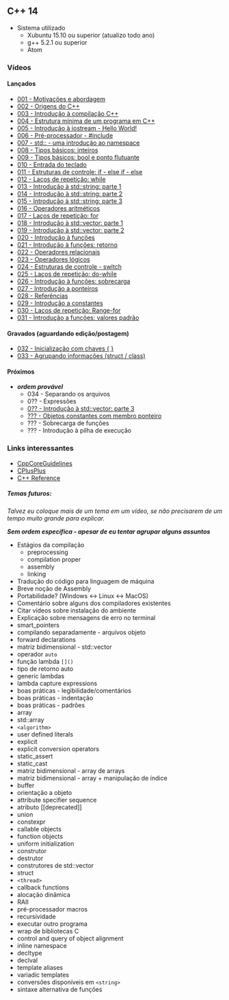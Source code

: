 ## C++ 14

- Sistema utilizado
  - Xubuntu 15.10 ou superior (atualizo todo ano)
  - g++ 5.2.1 ou superior
  - Atom

### Vídeos

#### Lançados

- [001 - Motivações e abordagem](000-050/001.md)
- [002 - Origens do C++](000-050/002.md)
- [003 - Introdução à compilação C++](000-050/003.md)
- [004 - Estrutura mínima de um programa em C++](000-050/004.md)
- [005 - Introdução à iostream - Hello World!](000-050/005.md)
- [006 - Pré-processador - #include](000-050/006.md)
- [007 - std:: - uma introdução ao namespace](000-050/007.md)
- [008 - Tipos básicos: inteiros](000-050/008.md)
- [009 - Tipos básicos: bool e ponto flutuante](000-050/009.md)
- [010 - Entrada do teclado](000-050/010.md)
- [011 - Estruturas de controle: if - else if - else](000-050/011.md)
- [012 - Laços de repetição: while](000-050/012.md)
- [013 - Introdução à std::string: parte 1](000-050/013.md)
- [014 - Introdução à std::string: parte 2](000-050/014.md)
- [015 - Introdução à std::string: parte 3](000-050/015.md)
- [016 - Operadores aritméticos](000-050/016.md)
- [017 - Laços de repetição: for](000-050/017.md)
- [018 - Introdução à std::vector: parte 1](000-050/018.md)
- [019 - Introdução à std::vector: parte 2](000-050/019.md)
- [020 - Introdução à funções](000-050/020.md)
- [021 - Introdução à funções: retorno](000-050/021.md)
- [022 - Operadores relacionais](000-050/022.md)
- [023 - Operadores lógicos](000-050/023.md)
- [024 - Estruturas de controle - switch](000-050/024.md)
- [025 - Laços de repetição: do-while](000-050/025.md)
- [026 - Introdução à funções: sobrecarga](000-050/026.md)
- [027 - Introdução a ponteiros](000-050/027.md)
- [028 - Referências](000-050/028.md)
- [029 - Introdução a constantes](000-050/029.md)
- [030 - Laços de repetição: Range-for](000-050/030.md)
- [031 - Introdução a funções: valores padrão](000-050/031.md)

#### Gravados (aguardando edição/postagem)

- [032 - Inicialização com chaves { }](000-050/032.md)
- [033 - Agrupando informações (struct / class)](000-050/033.md)

#### Próximos
- ***ordem provável***
  - 034 - Separando os arquivos
  - 0?? - Expressões
  - [0?? - Introdução à std::vector: parte 3](000-050/vector_part3.md)
  - [??? - Objetos constantes com membro ponteiro](000-050/const_tricky.md)
  - ??? - Sobrecarga de funções
  - ??? - Introdução à pilha de execução

### Links interessantes

- [CppCoreGuidelines](https://github.com/isocpp/CppCoreGuidelines/blob/master/CppCoreGuidelines.md)
- [CPlusPlus](http://www.cplusplus.com/reference/)
- [C++ Reference](https://en.cppreference.com/w/cpp)

##### Temas futuros:
*Talvez eu coloque mais de um tema em um vídeo, se não precisarem de um tempo muito grande para explicar.*

***Sem  ordem  específica - apesar de eu tentar agrupar alguns assuntos***


- Estágios da compilação
  - preprocessing
  - compilation proper
  - assembly
  - linking
- Tradução do código para linguagem de máquina
- Breve noção de Assembly
- Portabilidade? (Windows <-> Linux <-> MacOS)
- Comentário sobre alguns dos compiladores existentes
- Citar vídeos sobre instalação do ambiente
- Explicação sobre mensagens de erro no terminal
- smart_pointers
- compilando separadamente - arquivos objeto
- forward declarations
- matriz bidimensional - std::vector
- operador `auto`
- função lambda `[]()`
- tipo de retorno auto
- generic lambdas
- lambda capture expressions
- boas práticas - legibilidade/comentários
- boas práticas - indentação
- boas práticas - padrões
- array
- std::array
- `<algorithm>`
- user defined literals
- explicit
- explicit conversion operators
- static_assert
- static_cast
- matriz bidimensional - array de arrays
- matriz bidimensional - array + manipulação de índice
- buffer
- orientação a objeto
- attribute specifier sequence
- atributo [[deprecated]]
- union
- constexpr
- callable objects
- function objects
- uniform initialization
- construtor
- destrutor
- construtores de std::vector
- struct
- `<thread>`
- callback functions
- alocação dinâmica
- RAII
- pré-processador macros
- recursividade
- executar outro programa
- wrap de bibliotecas C
- control and query of object alignment
- inline namespace
- decltype
- declval
- template aliases
- variadic templates
- conversões disponíveis em `<string>`
- sintaxe alternativa de funções
